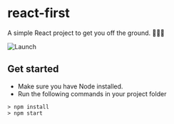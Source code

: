 # react-first 
A simple React project to get you off the ground. 🚀🚀🚀

![Launch](https://media.giphy.com/media/cEYFeE4wJ6jdDVBiiIM/giphy.gif)

## Get started

- Make sure you have Node installed.
- Run the following commands in your project folder

```text
> npm install
> npm start
```
